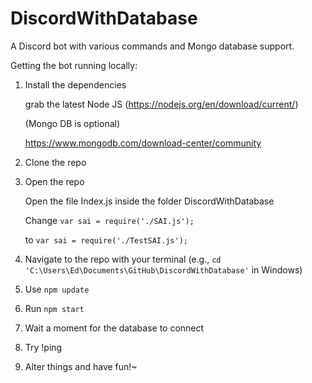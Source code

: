 # DiscordWithDatabase
A Discord bot with various commands and Mongo database support.

Getting the bot running locally:

1. Install the dependencies
   
   grab the latest Node JS (https://nodejs.org/en/download/current/)
   
   (Mongo DB is optional)
   
   https://www.mongodb.com/download-center/community

2. Clone the repo

3. Open the repo
   
   Open the file Index.js inside the folder DiscordWithDatabase
   
   Change `var sai = require('./SAI.js');`
   
   to `var sai = require('./TestSAI.js');`

4. Navigate to the repo with your terminal (e.g., `cd 'C:\Users\Ed\Documents\GitHub\DiscordWithDatabase'` in Windows) 

5. Use `npm update`

6. Run `npm start`

7. Wait a moment for the database to connect

8. Try !ping

9. Alter things and have fun!~ 